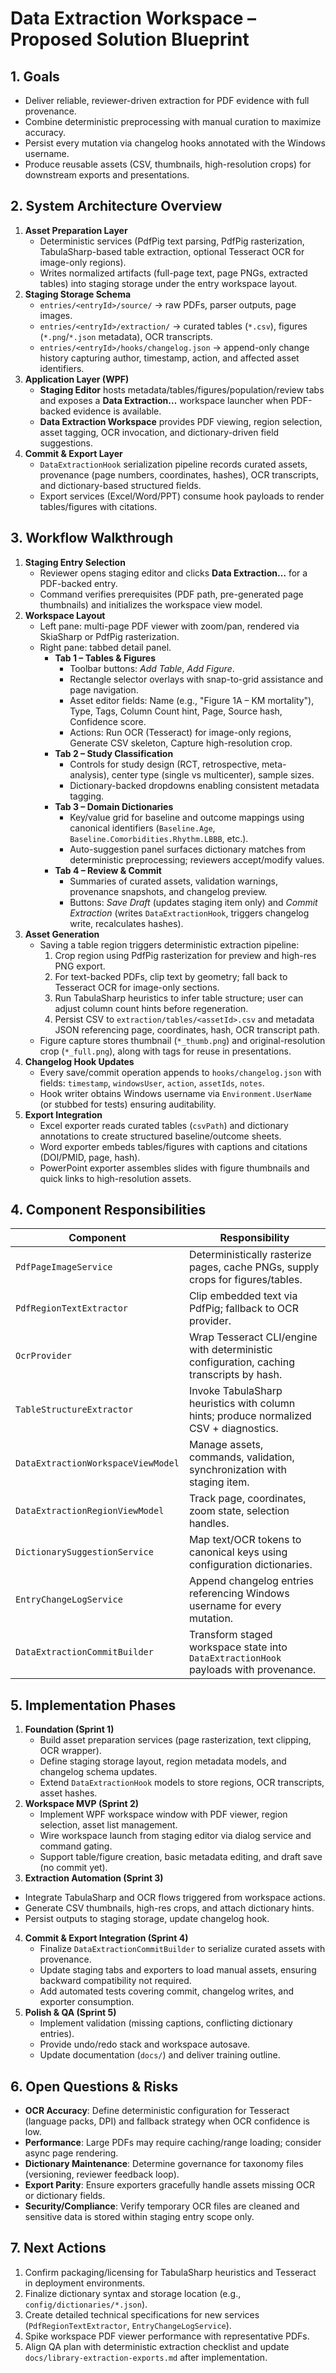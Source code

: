 # Data Extraction Workspace – Proposed Solution Blueprint

## 1. Goals
- Deliver reliable, reviewer-driven extraction for PDF evidence with full provenance.
- Combine deterministic preprocessing with manual curation to maximize accuracy.
- Persist every mutation via changelog hooks annotated with the Windows username.
- Produce reusable assets (CSV, thumbnails, high-resolution crops) for downstream exports and presentations.

## 2. System Architecture Overview
1. **Asset Preparation Layer**
   - Deterministic services (PdfPig text parsing, PdfPig rasterization, TabulaSharp-based table extraction, optional Tesseract OCR for image-only regions).
   - Writes normalized artifacts (full-page text, page PNGs, extracted tables) into staging storage under the entry workspace layout.
2. **Staging Storage Schema**
   - `entries/<entryId>/source/` → raw PDFs, parser outputs, page images.
   - `entries/<entryId>/extraction/` → curated tables (`*.csv`), figures (`*.png`/`*.json` metadata), OCR transcripts.
   - `entries/<entryId>/hooks/changelog.json` → append-only change history capturing author, timestamp, action, and affected asset identifiers.
3. **Application Layer (WPF)**
   - **Staging Editor** hosts metadata/tables/figures/population/review tabs and exposes a **Data Extraction…** workspace launcher when PDF-backed evidence is available.
   - **Data Extraction Workspace** provides PDF viewing, region selection, asset tagging, OCR invocation, and dictionary-driven field suggestions.
4. **Commit & Export Layer**
   - `DataExtractionHook` serialization pipeline records curated assets, provenance (page numbers, coordinates, hashes), OCR transcripts, and dictionary-based structured fields.
   - Export services (Excel/Word/PPT) consume hook payloads to render tables/figures with citations.

## 3. Workflow Walkthrough
1. **Staging Entry Selection**
   - Reviewer opens staging editor and clicks **Data Extraction…** for a PDF-backed entry.
   - Command verifies prerequisites (PDF path, pre-generated page thumbnails) and initializes the workspace view model.
2. **Workspace Layout**
   - Left pane: multi-page PDF viewer with zoom/pan, rendered via SkiaSharp or PdfPig rasterization.
   - Right pane: tabbed detail panel.
     - **Tab 1 – Tables & Figures**
       - Toolbar buttons: *Add Table*, *Add Figure*.
       - Rectangle selector overlays with snap-to-grid assistance and page navigation.
       - Asset editor fields: Name (e.g., "Figure 1A – KM mortality"), Type, Tags, Column Count hint, Page, Source hash, Confidence score.
       - Actions: Run OCR (Tesseract) for image-only regions, Generate CSV skeleton, Capture high-resolution crop.
     - **Tab 2 – Study Classification**
       - Controls for study design (RCT, retrospective, meta-analysis), center type (single vs multicenter), sample sizes.
       - Dictionary-backed dropdowns enabling consistent metadata tagging.
     - **Tab 3 – Domain Dictionaries**
       - Key/value grid for baseline and outcome mappings using canonical identifiers (`Baseline.Age`, `Baseline.Comorbidities.Rhythm.LBBB`, etc.).
       - Auto-suggestion panel surfaces dictionary matches from deterministic preprocessing; reviewers accept/modify values.
     - **Tab 4 – Review & Commit**
       - Summaries of curated assets, validation warnings, provenance snapshots, and changelog preview.
       - Buttons: *Save Draft* (updates staging item only) and *Commit Extraction* (writes `DataExtractionHook`, triggers changelog write, recalculates hashes).
3. **Asset Generation**
   - Saving a table region triggers deterministic extraction pipeline:
     1. Crop region using PdfPig rasterization for preview and high-res PNG export.
     2. For text-backed PDFs, clip text by geometry; fall back to Tesseract OCR for image-only sections.
     3. Run TabulaSharp heuristics to infer table structure; user can adjust column count hints before regeneration.
     4. Persist CSV to `extraction/tables/<assetId>.csv` and metadata JSON referencing page, coordinates, hash, OCR transcript path.
   - Figure capture stores thumbnail (`*_thumb.png`) and original-resolution crop (`*_full.png`), along with tags for reuse in presentations.
4. **Changelog Hook Updates**
   - Every save/commit operation appends to `hooks/changelog.json` with fields: `timestamp`, `windowsUser`, `action`, `assetIds`, `notes`.
   - Hook writer obtains Windows username via `Environment.UserName` (or stubbed for tests) ensuring auditability.
5. **Export Integration**
   - Excel exporter reads curated tables (`csvPath`) and dictionary annotations to create structured baseline/outcome sheets.
   - Word exporter embeds tables/figures with captions and citations (DOI/PMID, page, hash).
   - PowerPoint exporter assembles slides with figure thumbnails and quick links to high-resolution assets.

## 4. Component Responsibilities
| Component | Responsibility |
|-----------|----------------|
| `PdfPageImageService` | Deterministically rasterize pages, cache PNGs, supply crops for figures/tables. |
| `PdfRegionTextExtractor` | Clip embedded text via PdfPig; fallback to OCR provider. |
| `OcrProvider` | Wrap Tesseract CLI/engine with deterministic configuration, caching transcripts by hash. |
| `TableStructureExtractor` | Invoke TabulaSharp heuristics with column hints; produce normalized CSV + diagnostics. |
| `DataExtractionWorkspaceViewModel` | Manage assets, commands, validation, synchronization with staging item. |
| `DataExtractionRegionViewModel` | Track page, coordinates, zoom state, selection handles. |
| `DictionarySuggestionService` | Map text/OCR tokens to canonical keys using configuration dictionaries. |
| `EntryChangeLogService` | Append changelog entries referencing Windows username for every mutation. |
| `DataExtractionCommitBuilder` | Transform staged workspace state into `DataExtractionHook` payloads with provenance. |

## 5. Implementation Phases
1. **Foundation (Sprint 1)**
   - Build asset preparation services (page rasterization, text clipping, OCR wrapper).
   - Define staging storage layout, region metadata models, and changelog schema updates.
   - Extend `DataExtractionHook` models to store regions, OCR transcripts, asset hashes.
2. **Workspace MVP (Sprint 2)**
   - Implement WPF workspace window with PDF viewer, region selection, asset list management.
   - Wire workspace launch from staging editor via dialog service and command gating.
   - Support table/figure creation, basic metadata editing, and draft save (no commit yet).
 3. **Extraction Automation (Sprint 3)**
   - Integrate TabulaSharp and OCR flows triggered from workspace actions.
   - Generate CSV thumbnails, high-res crops, and attach dictionary hints.
   - Persist outputs to staging storage, update changelog hook.
4. **Commit & Export Integration (Sprint 4)**
   - Finalize `DataExtractionCommitBuilder` to serialize curated assets with provenance.
   - Update staging tabs and exporters to load manual assets, ensuring backward compatibility not required.
   - Add automated tests covering commit, changelog writes, and exporter consumption.
5. **Polish & QA (Sprint 5)**
   - Implement validation (missing captions, conflicting dictionary entries).
   - Provide undo/redo stack and workspace autosave.
   - Update documentation (`docs/`) and deliver training outline.

## 6. Open Questions & Risks
- **OCR Accuracy**: Define deterministic configuration for Tesseract (language packs, DPI) and fallback strategy when OCR confidence is low.
- **Performance**: Large PDFs may require caching/range loading; consider async page rendering.
- **Dictionary Maintenance**: Determine governance for taxonomy files (versioning, reviewer feedback loop).
- **Export Parity**: Ensure exporters gracefully handle assets missing OCR or dictionary fields.
- **Security/Compliance**: Verify temporary OCR files are cleaned and sensitive data is stored within staging entry scope only.

## 7. Next Actions
1. Confirm packaging/licensing for TabulaSharp heuristics and Tesseract in deployment environments.
2. Finalize dictionary syntax and storage location (e.g., `config/dictionaries/*.json`).
3. Create detailed technical specifications for new services (`PdfRegionTextExtractor`, `EntryChangeLogService`).
4. Spike workspace PDF viewer performance with representative PDFs.
5. Align QA plan with deterministic extraction checklist and update `docs/library-extraction-exports.md` after implementation.

